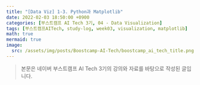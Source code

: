 ```yaml
---
title: "[Data Viz] 1-3. Python과 Matplotlib"
date: 2022-02-03 18:50:00 +0900
categories: [부스트캠프 AI Tech 3기, 04 - Data Visualization]
tags: [부스트캠프AITech, study-log, week03, visualization, matplotlib]     # TAG names should always be lowercase
math: true
mermaid: true
image: 
  src: /assets/img/posts/Boostcamp-AI-Tech/boostcamp_ai_tech_title.png
---
```

> 본문은 네이버 부스트캠프 AI Tech 3기의 강의와 자료를 바탕으로 작성된 글입니다.

<br>

